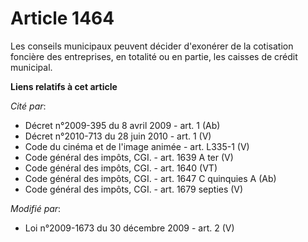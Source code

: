 # Article 1464

Les conseils municipaux peuvent décider d'exonérer de la cotisation foncière des entreprises, en totalité ou en partie, les
caisses de crédit municipal.

**Liens relatifs à cet article**

_Cité par_:

  - Décret n°2009-395 du 8 avril 2009 - art. 1 (Ab)
  - Décret n°2010-713 du 28 juin 2010 - art. 1 (V)
  - Code du cinéma et de l'image animée - art. L335-1 (V)
  - Code général des impôts, CGI. - art. 1639 A ter (V)
  - Code général des impôts, CGI. - art. 1640 (VT)
  - Code général des impôts, CGI. - art. 1647 C quinquies A (Ab)
  - Code général des impôts, CGI. - art. 1679 septies (V)

_Modifié par_:

  - Loi n°2009-1673 du 30 décembre 2009 - art. 2 (V)
